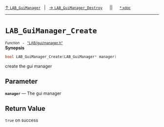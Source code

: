 [&#8593; `LAB_GuiManager`](LAB--gui--managerh--lab_guimanager.md)&nbsp;&nbsp;&nbsp;|&nbsp;&nbsp;&nbsp;[&#8594; `LAB_GuiManager_Destroy`](LAB--gui--managerh--lab_guimanager--lab_guimanager_destroy.md)&nbsp;&nbsp;&nbsp;&nbsp;&nbsp;&nbsp;||&nbsp;&nbsp;&nbsp;&nbsp;&nbsp;&nbsp;<small>[\* xdoc](../xdoc/LAB\gui.xmd#L329)</small>
***

# `LAB_GuiManager_Create`
<small>*Function* &nbsp; - &nbsp; ["LAB/gui/manager.h"](../include/LAB/gui/manager.h)</small>  
**Synopsis**

```cpp
bool LAB_GuiManager_Create(LAB_GuiManager* manager)
```

create the gui manager

## Parameter
**`manager`** &#8213; The gui manager  
## Return Value

`true` on success


